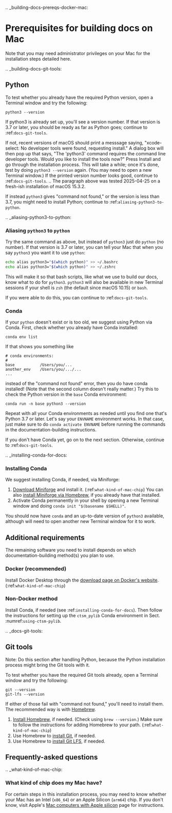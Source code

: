 .. _building-docs-prereqs-docker-mac:

# Prerequisites for building docs on Mac

Note that you may need administrator privileges on your Mac for the installation steps detailed here.

.. _building-docs-git-tools:

## Python
To test whether you already have the required Python version, open a Terminal window and try the following:
```shell
python3 --version
```

If python3 is already set up, you'll see a version number. If that version is 3.7 or later, you should be ready as far as Python goes; continue to :ref:`docs-git-tools`.

If not, recent versions of macOS should print a messsage saying, "xcode-select: No developer tools were found, requesting install." A dialog box will then pop up that says, "The 'python3' command requires the command line developer tools. Would you like to install the tools now?" Press Install and go through the installation process. This will take a while; once it's done, test by doing `python3 --version` again. (You may need to open a new Terminal window.) If the printed version number looks good, continue to :ref:`docs-git-tools`.
..
  The paragraph above was tested 2025-04-25 on a fresh-ish installation of macOS 15.3.2.

If instead `python3` gives "command not found," or the version is less than 3.7, you might need to install Python; continue to :ref:`aliasing-python3-to-python`.

.. _aliasing-python3-to-python:

### Aliasing `python3` to `python`
Try the same command as above, but instead of `python3` just do `python` (no number). If that version is 3.7 or later, you can tell your Mac that when you say `python3` you want it to use `python`:
```bash
echo alias python3="$(which python)" >> ~/.bashrc
echo alias python3="$(which python)" >> ~/.zshrc
```

This will make it so that bash scripts, like what we use to build our docs, know what to do for `python3`. `python3` will also be available in new Terminal sessions if your shell is `zsh` (the default since macOS 10.15) or `bash`.

If you were able to do this, you can continue to :ref:`docs-git-tools`.

### Conda
If your `python` doesn't exist or is too old, we suggest using Python via Conda. First, check whether you already have Conda installed:
```shell
conda env list
```

If that shows you something like
```
# conda environments:
#
base           /Users/you/...
another_env    /Users/you/.../...
...
```

instead of the "command not found" error, then you do have conda installed! (Note that the second column doesn't really matter.) Try this to check the Python version in the `base` Conda environment:
```shell
conda run -n base python3 --version
```

Repeat with all your Conda environments as needed until you find one that's Python 3.7 or later. Let's say your `ENVNAME` environment works. In that case, just make sure to do `conda activate ENVNAME` before running the commands in the documentation-building instructions.

If you don't have Conda yet, go on to the next section. Otherwise, continue to :ref:`docs-git-tools`.

.. _installing-conda-for-docs:

### Installing Conda
We suggest installing Conda, if needed, via Miniforge:

1. [Download Miniforge](https://conda-forge.org/download/) and install it. (:ref:`what-kind-of-mac-chip`) You can also [install Miniforge via Homebrew](https://formulae.brew.sh/cask/miniforge#default), if you already have that installed.
2. Activate Conda permanently in your shell by opening a new Terminal window and doing `conda init "$(basename $SHELL)"`.

You should now have `conda` and an up-to-date version of `python3` available, although will need to open another new Terminal window for it to work.

## Additional requirements
The remaining software you need to install depends on which documentation-building method(s) you plan to use.

### Docker (recommended)
Install Docker Desktop through the [download page on Docker's website](https://docs.docker.com/desktop/setup/install/mac-install/). (:ref:`what-kind-of-mac-chip`)

### Non-Docker method

Install Conda, if needed (see :ref:`installing-conda-for-docs`). Then follow the instructions for setting up the `ctsm_pylib` Conda environment in Sect. :numref:`using-ctsm-pylib`.

.. _docs-git-tools:

## Git tools
Note: Do this section after handling Python, because the Python installation process might bring the Git tools with it.

To test whether you have the required Git tools already, open a Terminal window and try the following:
```shell
git --version
git-lfs --version
```

If either of those fail with "command not found," you'll need to install them. The recommended way is with [Homebrew](https://brew.sh/).

1. [Install Homebrew](https://brew.sh/), if needed. (Check using `brew --version`.) Make sure to follow the instructions for adding Homebrew to your path. (:ref:`what-kind-of-mac-chip`)
2. Use Homebrew to [install Git](https://formulae.brew.sh/formula/git#default), if needed.
3. Use Homebrew to [install Git LFS](https://formulae.brew.sh/formula/git-lfs#default), if needed.

## Frequently-asked questions

.. _what-kind-of-mac-chip:

### What kind of chip does my Mac have?
For certain steps in this installation process, you may need to know whether your Mac has an Intel (`x86_64`) or an Apple Silicon (`arm64`) chip. If you don't know, visit Apple's [Mac computers with Apple silicon](https://support.apple.com/en-us/116943) page for instructions.